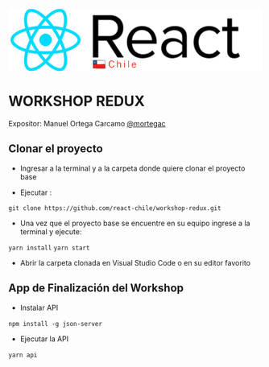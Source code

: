 

![React-Chile](https://raw.githubusercontent.com/react-chile/workshop-react/master/src/assets/react-chile-logo.png)

# WORKSHOP REDUX
Expositor: Manuel Ortega Carcamo 
[@mortegac](https://github.com/mortegac)


## Clonar el proyecto
- Ingresar a la terminal y a la carpeta donde quiere clonar el proyecto base

- Ejecutar :
```
git clone https://github.com/react-chile/workshop-redux.git
```

- Una vez que el proyecto base se encuentre en su equipo ingrese a la terminal y ejecute:

`yarn install`
`yarn start`


- Abrir la carpeta clonada en Visual Studio Code o en su editor favorito

## App de Finalización del Workshop

- Instalar API

`npm install -g json-server`

- Ejecutar la API

`yarn api`
